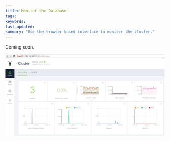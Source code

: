 ```yaml
---
title: Monitor the Database
tags: 
keywords: 
last_updated: 
summary: "Use the browser-based interface to monitor the cluster."
---
```


Coming soon.

![Secure UI](images/secure_ui.png)

